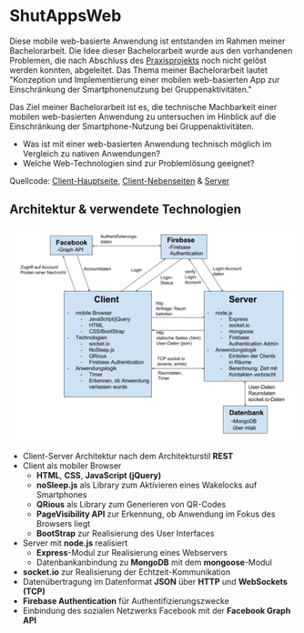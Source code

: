 # ShutAppsWeb
Diese mobile web-basierte Anwendung ist entstanden im Rahmen meiner Bachelorarbeit. Die Idee dieser Bachelorarbeit wurde aus den vorhandenen Problemen, die nach Abschluss des [Praxisprojekts](https://github.com/ducle07/shutapps) noch nicht gelöst werden konnten, abgeleitet. Das Thema meiner Bachelorarbeit lautet "Konzeption und Implementierung einer mobilen web-basierten App zur Einschränkung der Smartphonenutzung bei Gruppenaktivitäten."

Das Ziel meiner Bachelorarbeit ist es, die technische Machbarkeit einer mobilen web-basierten Anwendung zu untersuchen im Hinblick auf die Einschränkung der Smartphone-Nutzung bei Gruppenaktivitäten. 
* Was ist mit einer web-basierten Anwendung technisch möglich im Vergleich zu nativen Anwendungen?
* Welche Web-Technologien sind zur Problemlösung geeignet?

Quellcode: [Client-Hauptseite](https://github.com/ducle07/shutappsweb/blob/master/index.html), [Client-Nebenseiten](https://github.com/ducle07/shutappsweb/tree/master/public/html) & [Server](https://github.com/ducle07/shutappsweb/blob/master/app.js)

## Architektur & verwendete Technologien
![Architekturdiagramm](https://github.com/ducle07/shutappsweb/blob/master/Architektur.png)
* Client-Server Architektur nach dem Architekturstil **REST**
* Client als mobiler Browser
  * **HTML**, **CSS**, **JavaScript (jQuery)**
  * **noSleep.js** als Library zum Aktivieren eines Wakelocks auf Smartphones
  * **QRious** als Library zum Generieren von QR-Codes
  * **PageVisibility API** zur Erkennung, ob Anwendung im Fokus des Browsers liegt
  * **BootStrap** zur Realisierung des User Interfaces
* Server mit **node.js** realisiert
  * **Express**-Modul zur Realisierung eines Webservers
  * Datenbankanbindung zu **MongoDB** mit dem **mongoose**-Modul
* **socket.io** zur Realisierung der Echtzeit-Kommunikation
* Datenübertragung im Datenformat **JSON** über **HTTP** und **WebSockets (TCP)**
* **Firebase Authentication** für Authentifizierungszwecke
* Einbindung des sozialen Netzwerks Facebook mit der **Facebook Graph API**
